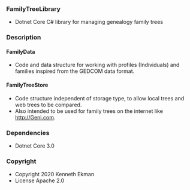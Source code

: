 ### FamilyTreeLibrary
- Dotnet Core C# library for managing genealogy family trees

### Description
#### FamilyData
- Code and data structure for working with profiles (Individuals) and families inspired from the GEDCOM data format.

#### FamilyTreeStore
- Code structure independent of storage type, to allow local trees and web trees to be compared.
- Also intended to be used for family trees on the internet like http://Geni.com. 

### Dependencies
- Dotnet Core 3.0

### Copyright
- Copyright 2020 Kenneth Ekman
- License Apache 2.0
